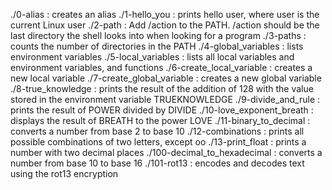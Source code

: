 ./0-alias : creates an alias
./1-hello_you : prints hello user, where user is the current Linux user
./2-path : Add /action to the PATH. /action should be the last directory the shell looks into when looking for a program
./3-paths : counts the number of directories in the PATH
./4-global_variables : lists environment variables
./5-local_variables : lists all local variables and environment variables, and functions
./6-create_local_variable :  creates a new local variable
./7-create_global_variable : creates a new global variable
./8-true_knowledge : prints the result of the addition of 128 with the value stored in the environment variable TRUEKNOWLEDGE
./9-divide_and_rule : prints the result of POWER divided by DIVIDE
./10-love_exponent_breath : displays the result of BREATH to the power LOVE
./11-binary_to_decimal : converts a number from base 2 to base 10
./12-combinations : prints all possible combinations of two letters, except oo
./13-print_float : prints a number with two decimal places
./100-decimal_to_hexadecimal : converts a number from base 10 to base 16
./101-rot13 : encodes and decodes text using the rot13 encryption
